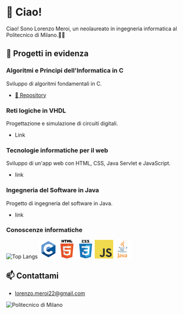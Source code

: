 # 👋 Ciao!
Ciao! Sono Lorenzo Meroi, un neolaureato in ingegneria informatica al Politecnico di Milano.👨‍🎓

## 💼 Progetti in evidenza

### Algoritmi e Principi dell'Informatica in C

Sviluppo di algoritmi fondamentali in C.
- [🔗 Repository](https://github.com/username/API-Meroi-2022-23)

### Reti logiche in VHDL

Progettazione e simulazione di circuiti digitali.
- Link

### Tecnologie informatiche per il web

Sviluppo di un'app web con HTML, CSS, Java Servlet e JavaScript.
- link

### Ingegneria del Software in Java

Progetto di ingegneria del software in Java.
- link

### Conoscenze informatiche
![Top Langs](https://github-readme-stats.vercel.app/api/top-langs/?username=esion22&layout=compact&theme=tokyonight)
<img src="https://raw.githubusercontent.com/github/explore/main/topics/c/c.png" width="50" height="50"><img src="https://raw.githubusercontent.com/github/explore/main/topics/html/html.png" width="50" height="50"><img src="https://raw.githubusercontent.com/github/explore/main/topics/css/css.png" width="50" height="50"><img src="https://raw.githubusercontent.com/github/explore/main/topics/javascript/javascript.png" width="50" height="50"><img src="https://raw.githubusercontent.com/github/explore/main/topics/java/java.png" width="50" height="50">

## 📫 Contattami
- lorenzo.meroi22@gmail.com

![Politecnico di Milano](https://upload.wikimedia.org/wikipedia/commons/4/4f/Politecnico_di_Milano_stemmi.svg)
